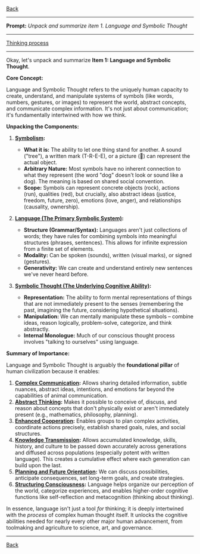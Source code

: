 [Back](..)

---

**Prompt:** *Unpack and summarize item 1. Language and Symbolic Thought*

---

[Thinking process](thoughts)

---

Okay, let's unpack and summarize **Item 1: Language and Symbolic Thought**.

**Core Concept:**

Language and Symbolic Thought refers to the uniquely human capacity to create, understand, and manipulate systems of symbols (like words, numbers, gestures, or images) to represent the world, abstract concepts, and communicate complex information. It's not just about communication; it's fundamentally intertwined with how we think.

**Unpacking the Components:**
1.  **[Symbolism](c-1-symbolism):**
    *   **What it is:** The ability to let one thing stand for another. A sound ("tree"), a written mark (T-R-E-E), or a picture (🌳) can represent the actual object.
    *   **Arbitrary Nature:** Most symbols have no inherent connection to what they represent (the word "dog" doesn't look or sound like a dog). The meaning is based on shared social convention.
    *   **Scope:** Symbols can represent concrete objects (rock), actions (run), qualities (red), but crucially, also abstract ideas (justice, freedom, future, zero), emotions (love, anger), and relationships (causality, ownership).

2.  **[Language (The Primary Symbolic System)](c-2-language):**
    *   **Structure (Grammar/Syntax):** Languages aren't just collections of words; they have rules for combining symbols into meaningful structures (phrases, sentences). This allows for infinite expression from a finite set of elements.
    *   **Modality:** Can be spoken (sounds), written (visual marks), or signed (gestures).
    *   **Generativity:** We can create and understand entirely new sentences we've never heard before.

3.  **[Symbolic Thought (The Underlying Cognitive Ability)](c-3-symbolic-thought):**
    *   **Representation:** The ability to form mental representations of things that are not immediately present to the senses (remembering the past, imagining the future, considering hypothetical situations).
    *   **Manipulation:** We can mentally manipulate these symbols – combine ideas, reason logically, problem-solve, categorize, and think abstractly.
    *   **Internal Monologue:** Much of our conscious thought process involves "talking to ourselves" using language.

**Summary of Importance:**

Language and Symbolic Thought is arguably the **foundational pillar** of human civilization because it enables:

1.  **[Complex Communication](i-1-complex-communication):** Allows sharing detailed information, subtle nuances, abstract ideas, intentions, and emotions far beyond the capabilities of animal communication.
2.  **[Abstract Thinking](i-2-abstract-thinking):** Makes it possible to conceive of, discuss, and reason about concepts that don't physically exist or aren't immediately present (e.g., mathematics, philosophy, planning).
3.  **[Enhanced Cooperation](i-3-enhanced-cooperation):** Enables groups to plan complex activities, coordinate actions precisely, establish shared goals, rules, and social structures.
4.  **[Knowledge Transmission](i-4-knowledge-transmission):** Allows accumulated knowledge, skills, history, and culture to be passed down accurately across generations and diffused across populations (especially potent with written language). This creates a cumulative effect where each generation can build upon the last.
5.  **[Planning and Future Orientation](i-5-planning-future-orientation):** We can discuss possibilities, anticipate consequences, set long-term goals, and create strategies.
6.  **[Structuring Consciousness](i-6-structuring-consciousness):** Language helps organize our perception of the world, categorize experiences, and enables higher-order cognitive functions like self-reflection and metacognition (thinking about thinking).

In essence, language isn't just a tool *for* thinking; it is deeply intertwined with the *process* of complex human thought itself. It unlocks the cognitive abilities needed for nearly every other major human advancement, from toolmaking and agriculture to science, art, and governance.

---

[Back](..)
